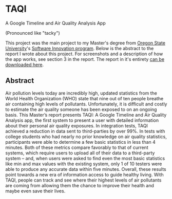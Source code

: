 # TAQI

A Google Timeline and Air Quality Analysis App

(Pronounced like "tacky")

This project was the main project to my Master's degree from [Oregon State University](https://oregonstate.edu)'s [Software Innovation program](https://research.engr.oregonstate.edu/si-lab/).
Below is the abstract to the report I wrote about this project.
For screenshots and a description of how the app works, see section 3 in the report.
The report in it's entirety [can be downloaded here](https://s3.us-west-2.amazonaws.com/samlichlyter.com-binaries/docs/TAQI+Report+-+revised.docx).

## Abstract

Air pollution levels today are incredibly high, updated statistics from the World Health Organization (WHO) state that nine out of ten people breathe air containing high levels of pollutants.
Unfortunately, it is difficult and costly to estimate the air quality someone has been exposed to on an ongoing basis.
This Master’s report presents TAQI: A Google Timeline and Air Quality Analysis app, the first system to present a user with detailed information about their personal air quality exposures.
In integration tests, TAQI achieved a reduction in data sent to third-parties by over 99%.
In tests with college students who had nearly no prior knowledge on air quality statistics, participants were able to determine a few basic statistics in less than 4 minutes.
Both of these metrics compare favorably to that of current systems, which require users to upload all of their data to a third-party system – and, when users were asked to find even the most basic statistics like min and max values with the existing system, only 1 of 10 testers were able to produce any accurate data within five minutes.
Overall, these results point towards a new era of information access to guide healthy living.
With TAQI, people can track and see where their highest levels of air pollutants are coming from allowing them the chance to improve their health and maybe even save their lives.
